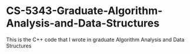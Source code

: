 # CS-5343-Graduate-Algorithm-Analysis-and-Data-Structures
This is the C++ code that I wrote in graduate Algorithm Analysis and Data Structures
